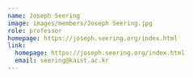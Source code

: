 ```yaml
---
name: Joseph Seering
image: images/members/Joseph Seering.jpg
role: professor
homepage: https://joseph.seering.org/index.html
link:
  homepage: https://joseph.seering.org/index.html
  email: seering@kaist.ac.kr
---
```


